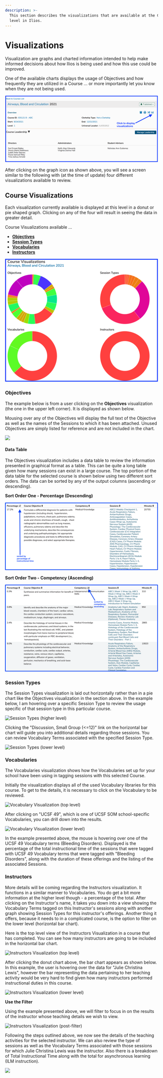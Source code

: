 ```yaml
---
description: >-
  This section describes the visualizations that are available at the Course
  level in Ilios.
---
```


# Visualizations

Visualization are graphs and charted information intended to help make informed decisions about how Ilios is being used and how this use could be improved.

One of the available charts displays the usage of Objectives and how frequently they are utilized in a Course ... or more importantly let you know when they are not being used.

![Go to Course Visualizations](../../images/course_visualizations/crs_vw_1.png)

After clicking on the graph icon as shown above, you will see a screen similar to the following with (at the time of update) four different visualizations available to review.

## Course Visualizations

Each visualization currently available is displayed at this level in a donut or pie shaped graph. Clicking on any of the four will result in seeing the data in greater detail.

Course Visualizations available ...

* ****[**Objectives**](https://iliosproject.gitbook.io/ilios-user-guide/courses-and-sessions/courses/visualizations#objectives)****
* ****[**Session Types**](https://iliosproject.gitbook.io/ilios-user-guide/courses-and-sessions/courses/visualizations#session-types)****
* ****[**Vocabularies**](https://iliosproject.gitbook.io/ilios-user-guide/courses-and-sessions/courses/visualizations#vocabularies)****
* ****[**Instructors**](https://iliosproject.gitbook.io/ilios-user-guide/courses-and-sessions/courses/visualizations#instructors)****

![visualization Starting Point](../../images/course_visualizations/crs_visualizations1.png)

### Objectives

The example below is from a user clicking on the **Objectives** visualization (the one in the upper left corner). It is displayed as shown below.

Mousing over any of the Objectives will display the full text of the Objective as well as the names of the Sessions to which it has been attached. Unused Objectives are simply listed for reference and are not included in the chart.

![](../../.gitbook/assets/obj\_vis1.png)

#### Data Table

The Objectives visualization includes a data table to review the information presented in graphical format as a table. This can be quite a long table given how many sessions can exist in a large course. The top portion of the data table for the selected course is shown below using two different sort orders. The data can be sorted by any of the output columns (ascending or descending).

**Sort Order One - Percentage (Descending)**

![](../../images/Obj_Data_Table_Top_1.png)

**Sort Order Two - Competency (Ascending)**

![](../../images/Obj_Data_Table_Top_2.png)

### Session Types

The Session Types visualization is laid out horizontally rather than in a pie chart like the Objectives visualization in the section above. In the example below, I am hovering over a specific Session Type to review the usage specific of that session type in this particular course.&#x20;

![Session Types (higher level)](../../.gitbook/assets/sess\_type\_viz1.png)

Clicking the "Discussion, Small Group (<=12)" link on the horizontal bar chart will guide you into additional details regarding those sessions. You can review Vocabulary Terms associated with the specified Session Type.

![Session Types (lower level)](../../.gitbook/assets/voc\_term\_viz2.png)

### Vocabularies

The Vocabularies visualization shows how the Vocabularies set up for your school have been using in tagging sessions with this selected Course.

Initially the visualization displays all of the used Vocabulary libraries for this course. To get to the details, it is necessary to click on the Vocabulary to be reviewed.

![Vocabulary Visualization (top level)](../../.gitbook/assets/vocab\_viz1.png)

After clicking on "UCSF 49", which is one of UCSF SOM school-specific Vocabularies, you can drill down into the results.

![Vocabulary Visualization (lower level)](../../.gitbook/assets/vocab\_viz2.png)

In the example presented above, the mouse is hovering over one of the UCSF 49 Vocabulary terms (Bleeding Disorders). Displayed is the percentage of the total instructional time of the sessions that were tagged with UCSF 49 Vocabulary terms that were tagged with "Bleeding Disorders", along with the duration of these offerings and the listing of the associated Sessions.

### Instructors

More details will be coming regarding the Instructors visualization. It functions in a similar manner to Vocabularies. You do get a bit more information at the higher level though - a percentage of the total. After clicking on the Instructor's name, it takes you down into a view showing the Vocabulary Terms tagged on this Instructor's sessions along with another graph showing Session Types for this instructor's offerings. Another thing it offers, because it needs to in a complicated course, is the option to filter on the lower level (horizontal bar chart).

Here is the top level view of the Instructors Visualization in a course that has completed. You can see how many instructors are going to be included in the horizontal bar chart.

![Instructors Visualization (top level)](../../.gitbook/assets/instr\_top\_lvl.png)

After clicking the donut chart above, the bar chart appears as shown below. In this example, the user is hovering over the data for "Julie Christina Lewis", however the bar representing the data pertaining to her teaching activity would be very hard to find given how many instructors performed instructional duties in this course.

![Instructors Visualization (lower level)](../../.gitbook/assets/instr\_low\_lvl.png)

**Use the Filter**

Using the example presented above, we will filter to focus in on the results of the instructor whose teaching details we wish to view.

![Instructors Visualization (post-filter)](../../.gitbook/assets/instr\_low\_lvl3.png)

Following the steps outlined above, we now see the details of the teaching activities for the selected instructor. We can also review the type of sessions as well as the Vocabulary Terms associated with those sessions for which Julie Christina Lewis was the instructor. Also there is a breakdown of Total Instructional Time along with the total for asynchronous learning (ILM instruction).

![](../../.gitbook/assets/instr\_low\_lvl4.png)



